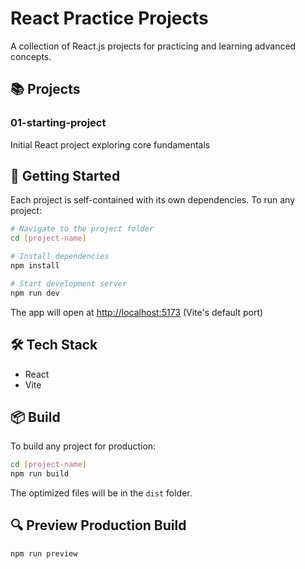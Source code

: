 # React Practice Projects

A collection of React.js projects for practicing and learning advanced concepts.

## 📚 Projects

### 01-starting-project
Initial React project exploring core fundamentals

## 🚀 Getting Started

Each project is self-contained with its own dependencies. To run any project:

```bash
# Navigate to the project folder
cd [project-name]

# Install dependencies
npm install

# Start development server
npm run dev
```

The app will open at [http://localhost:5173](http://localhost:5173) (Vite's default port)

## 🛠️ Tech Stack

- React
- Vite

## 📦 Build

To build any project for production:

```bash
cd [project-name]
npm run build
```

The optimized files will be in the `dist` folder.

## 🔍 Preview Production Build

```bash
npm run preview
```